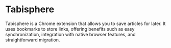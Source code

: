 # Tabisphere

Tabisphere is a Chrome extension that allows you to save articles for later. It uses bookmarks to store links, offering benefits such as easy synchronization, integration with native browser features, and straightforward migration.
